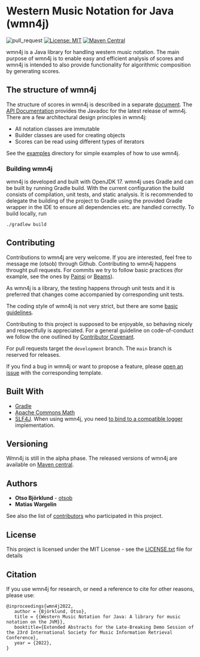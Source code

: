 # Western Music Notation for Java (wmn4j)

![pull_request](https://github.com/otsob/wmn4j/actions/workflows/pull_request.yaml/badge.svg)
[![License: MIT](https://img.shields.io/badge/License-MIT-yellow.svg)](https://opensource.org/licenses/MIT)
[![Maven Central](https://maven-badges.herokuapp.com/maven-central/org.wmn4j/wmn4j/badge.svg)](https://central.sonatype.com/artifact/org.wmn4j/wmn4j)

wmn4j is a Java library for handling western music notation. The main purpose of wmn4j is to enable easy and efficient
analysis of scores and wmn4j is intended to also provide functionality for algorithmic composition by generating scores.

## The structure of wmn4j

The structure of scores in wmn4j is described in a separate [document](./doc/structure.md).
The [API Documentation](https://otsob.github.io/wmn4j) provides the Javadoc for the latest release of wmn4j. There are a
few architectural design principles in wmn4j:

* All notation classes are immutable
* Builder classes are used for creating objects
* Scores can be read using different types of iterators

See the [examples](./doc/examples) directory for simple examples of how to use wmn4j.

### Building wmn4j

wmn4j is developed and built with OpenJDK 17. wmn4j uses Gradle and can be built by running Gradle build. With the
current configuration the build consists of compilation, unit tests, and static analysis. It is recommended to delegate
the building of the project to Gradle using the provided Gradle wrapper in the IDE to ensure all dependencies etc. are
handled correctly. To build locally, run

```
./gradlew build
```

## Contributing

Contributions to wmn4j are very welcome. If you are interested, feel free to message me (otsob) through Github.
Contributing to wmn4j happens throught pull requests. For commits we try to follow basic practices (for example, see the
ones by [Painsi](https://gist.github.com/robertpainsi/b632364184e70900af4ab688decf6f53)
or [Beams](https://chris.beams.io/posts/git-commit/)).

As wmn4j is a library, the testing happens through unit tests and it is preferred that changes come accompanied by
corresponding unit tests.

The coding style of wmn4j is not very strict, but there are some [basic guidelines](CODING_CONVENTIONS.md).

Contributing to this project is supposed to be enjoyable, so behaving nicely and respectfully is appreciated. For a
general guideline on code-of-conduct we follow the one outlined
by [Contributor Covenant](https://www.contributor-covenant.org/version/1/4/code-of-conduct).

For pull requests target the `development` branch. The `main` branch is reserved for releases.

If you find a bug in wmn4j or want to propose a feature,
please [open an issue](https://github.com/otsob/wmn4j/issues/new/choose)
with the corresponding template.

## Built With

* [Gradle](https://gradle.org)
* [Apache Commons Math](https://commons.apache.org/proper/commons-math/)
* [SLF4J](http://www.slf4j.org). When using wmn4j, you
  need [to bind to a compatible logger](https://www.slf4j.org/manual.html#swapping) implementation.

## Versioning

Wmn4j is still in the alpha phase. The released versions of wmn4j are available
on [Maven central](https://central.sonatype.com/artifact/org.wmn4j/wmn4j).

## Authors

* **Otso Björklund** - [otsob](https://github.com/otsob)
* **Matias Wargelin**

See also the list of [contributors](https://github.com/otsob/wmn4j/graphs/contributors) who participated in this
project.

## License

This project is licensed under the MIT License - see the [LICENSE.txt](LICENSE.txt) file for details

## Citation

If you use wmn4j for research, or need a reference to cite for other reasons, please use:

```
@inproceedings{wmn4j2022,
   author = {Björklund, Otso},
   title = {{Western Music Notation for Java: A library for music notation on the JVM}},
   booktitle={Extended Abstracts for the Late-Breaking Demo Session of the 23rd International Society for Music Information Retrieval Conference},
   year = {2022},
}
```
